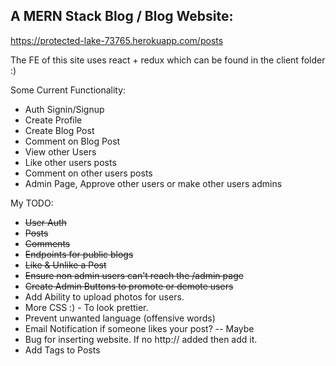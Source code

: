 ## A MERN Stack Blog / Blog Website:
https://protected-lake-73765.herokuapp.com/posts

The FE of this site uses react + redux which can be found in the client folder :)

Some Current Functionality:
- Auth Signin/Signup
- Create Profile
- Create Blog Post
- Comment on Blog Post
- View other Users
- Like other users posts
- Comment on other users posts
- Admin Page, Approve other users or make other users admins


My TODO:
- <del> User Auth </del>
- <del> Posts </del>
- <del> Comments </del>
- <del> Endpoints for public blogs </del>
- <del> Like & Unlike a Post </del>
- <del> Ensure non admin users can't reach the /admin page </del>
- <del> Create Admin Buttons to promote or demote users </del>
- Add Ability to upload photos for users.
- More CSS :) - To look prettier.
- Prevent unwanted language (offensive words) 
- Email Notification if someone likes your post? -- Maybe
- Bug for inserting website. If no http:// added then add it.
- Add Tags to Posts 

